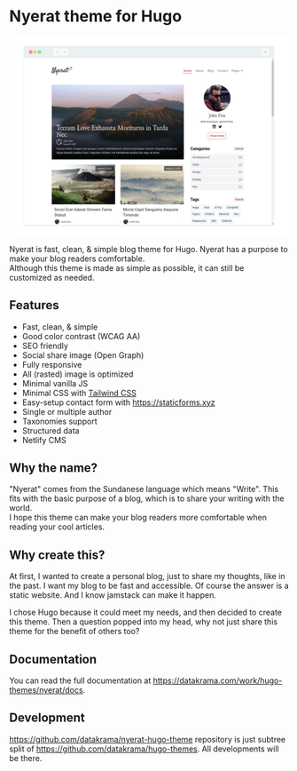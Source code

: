 # Nyerat theme for Hugo

![Screenshot](https://github.com/datakrama/nyerat-hugo-theme/raw/main/images/screenshot.png)

Nyerat is fast, clean, & simple blog theme for Hugo. Nyerat has a purpose to
make your blog readers comfortable.  
Although this theme is made as simple as possible, it can still be customized as
needed.

## Features

- Fast, clean, & simple
- Good color contrast (WCAG AA)
- SEO friendly
- Social share image (Open Graph)
- Fully responsive
- All (rasted) image is optimized
- Minimal vanilla JS
- Minimal CSS with [Tailwind CSS](https://tailwindcss.com/ "Tailwind CSS")
- Easy-setup contact form with <https://staticforms.xyz>
- Single or multiple author
- Taxonomies support
- Structured data
- Netlify CMS

## Why the name?

"Nyerat" comes from the Sundanese language which means "Write". This fits with
the basic purpose of a blog, which is to share your writing with the world.  
I hope this theme can make your blog readers more comfortable when reading your
cool articles.

## Why create this?

At first, I wanted to create a personal blog, just to share my thoughts, like in
the past. I want my blog to be fast and accessible. Of course the answer is a
static website. And I know jamstack can make it happen.

I chose Hugo because it could meet my needs, and then decided to create this
theme. Then a question popped into my head, why not just share this theme for
the benefit of others too?

## Documentation

You can read the full documentation at
<https://datakrama.com/work/hugo-themes/nyerat/docs>.

## Development

<https://github.com/datakrama/nyerat-hugo-theme> repository is just subtree split of
<https://github.com/datakrama/hugo-themes>. All developments will be there.
